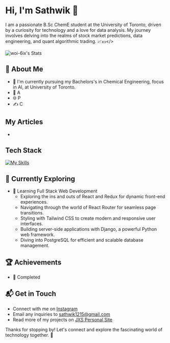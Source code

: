 # Hi, I'm Sathwik 👋

I am a passionate B.Sc ChemE student at the University of Toronto, driven by a curiosity for technology and a love for data analysis.
My journey involves delving into the realms of stock market predictions, data engineering, and quant algorithmic trading. 📈💵</>

![woi-6ix's Stats](https://github-readme-stats.vercel.app/api?username=woi-6ix&theme=midnight-purple&show_icons=true&hide_border=true&count_private=true)

## 🚀 About Me

- 🔭 I'm currently pursuing my Bachelors's in Chemical Engineering, focus in AI, at University of Toronto.
- 📝 A
- 🌐 P
- ✍️ C

## My Articles
-

## Tech Stack
[![My Skills](https://skillicons.dev/icons?i=pycharm,py,pytorch,r,scala,sklearn,selenium,swift,tensorflow,vercel,vscode,autocad,flask,github,html,latex,matlab,mysql)](https://skillicons.dev)

## 🌱 Currently Exploring

- 🚀 Learning Full Stack Web Development
  - Exploring the ins and outs of React and Redux for dynamic front-end experiences.
  - Navigating through the world of React Router for seamless page transitions.
  - Styling with Tailwind CSS to create modern and responsive user interfaces.
  - Building server-side applications with Django, a powerful Python web framework.
  - Diving into PostgreSQL for efficient and scalable database management.

 ## 🏆 Achievements

- 🌟 Completed


## 📬 Get in Touch

- Connect with me on [Instagram](https://instagram.com/sathwikj.8)
- Email any inquiries to sathwik1215@gmail.com
- Read more of my projects on [JXS Personal Site](https://jxs-personal.carrd.co/)

Thanks for stopping by! Let's connect and explore the fascinating world of technology together. 🚀
